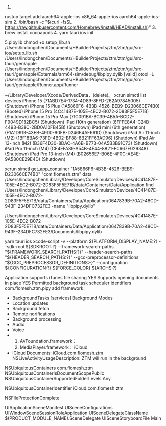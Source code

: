 1.
rustup target add aarch64-apple-ios x86_64-apple-ios aarch64-apple-ios-sim
2.
/bin/bash -c "$(curl -fsSL https://raw.githubusercontent.com/Homebrew/install/HEAD/install.sh)"
3.
brew install cocoapods
4.
yarn tauri ios init

5.pipylib
chmod +x setup_lib.sh
/Users/lindongchen/Documents/HBuilderProjects/ztm/ztm/gui/src-ios/setup_lib.sh /Users/lindongchen/Documents/HBuilderProjects/ztm/ztm/gui/src-tauri/gen/apple /Users/lindongchen/Documents/HBuilderProjects/ztm/ztm/gui/src-tauri/gen/apple/Externals/arm64-sim/debug/libpipy.dylib
[valid]
otool -L /Users/lindongchen/Documents/HBuilderProjects/ztm/ztm/gui/src-tauri/gen/apple/Runner.app/Runner

~/Library/Developer/Xcode/DerivedData，(delete)。
xcrun simctl list devices
iPhone 15 (71ABD7E4-1734-4D89-8FFD-262A97845005) (Shutdown) 
iPhone 15 Plus (1A5866F6-4B3B-4526-BEB9-D23066CE74B0) (Booted) 
iPhone 15 Pro (4C41487E-105E-4EC2-B072-2D83F5F5E71B) (Shutdown) 
iPhone 15 Pro Max (71C091BA-BC39-4B5A-BCD2-F9049D182BC5) (Shutdown) 
iPad (10th generation) (6FFFE8A4-C24B-4493-B38C-2BD0A10FB45B) (Shutdown) 
iPad mini (6th generation) (F1A1D91B-43EB-49D0-90FB-D246F4AF661D) (Shutdown) 
iPad Air 11-inch (M2) (1BF18BA6-73FD-4B02-BF88-8B21FF63AD96) (Shutdown) 
iPad Air 13-inch (M2) (B36F4D30-8DAC-4A6B-B773-04A5B3B91C73) (Shutdown) 
iPad Pro 11-inch (M4) (CF4EFA89-A54B-4E44-8821-FC667E029348) (Shutdown) 
iPad Pro 13-inch (M4) (B02656E7-B06E-4F0C-AE4E-9A580CE29E4D) (Shutdown) 

xcrun simctl get_app_container "1A5866F6-4B3B-4526-BEB9-D23066CE74B0" "com.flomesh.ztm" data
/Users/lindongchen/Library/Developer/CoreSimulator/Devices/4C41487E-105E-4EC2-B072-2D83F5F5E71B/data/Containers/Data/Application
find /Users/lindongchen/Library/Developer/CoreSimulator/Devices/4C41487E-105E-4EC2-B072-2D83F5F5E71B/data/Containers/Data/Application/0647839B-70A2-48CD-943F-234DFC732FE3 -name "libpipy.dylib"

/Users/lindongchen/Library/Developer/CoreSimulator/Devices/4C41487E-105E-4EC2-B072-2D83F5F5E71B/data/Containers/Data/Application/0647839B-70A2-48CD-943F-234DFC732FE3/Documents/libpipy.dylib

yarn tauri ios xcode-script -v --platform ${PLATFORM_DISPLAY_NAME:?} --sdk-root ${SDKROOT:?} --framework-search-paths "${FRAMEWORK_SEARCH_PATHS:?}" --header-search-paths "${HEADER_SEARCH_PATHS:?}" --gcc-preprocessor-definitions "${GCC_PREPROCESSOR_DEFINITIONS:-}" --configuration ${CONFIGURATION:?} ${FORCE_COLOR} ${ARCHS:?}

Application supports iTunes file sharing YES
Supports opening documents in place YES
Permitted background task scheduler identifiers
com.flomesh.ztm.pipy
add framework:
- BackgroundTasks
[services]
Background Modes
- Location updates
- Background fetch
- Remote norifications
- Background processing
- Audio
- Voice
- 1.	AVFoundation.framework：
	2.	MediaPlayer.framework：
iCloud
- iCloud Documents: iCloud.com.flomesh.ztm
NSLiveActivityUsageDescription: ZTM will run in the background

<key>NSUbiquitousContainers</key>
<dict>
    <key>com.flomesh.ztm</key>
    <dict>
        <key>NSUbiquitousContainerIsDocumentScopePublic</key>
        <true/>
        <key>NSUbiquitousContainerSupportedFolderLevels</key>
        <string>Any</string>
    </dict>
</dict>

<key>NSUbiquitousContainerIdentifier</key>
<string>iCloud.com.flomesh.ztm</string>

<key>NSFileProtectionComplete</key>
<true/>

<key>UIApplicationSceneManifest</key>
<dict>
    <key>UISceneConfigurations</key>
    <dict>
        <key>UIWindowSceneSessionRoleApplication</key>
        <array>
            <dict>
                <key>UISceneDelegateClassName</key>
                <string>$(PRODUCT_MODULE_NAME).SceneDelegate</string>
                <key>UISceneStoryboardFile</key>
                <string>Main</string>
            </dict>
        </array>
    </dict>
</dict>